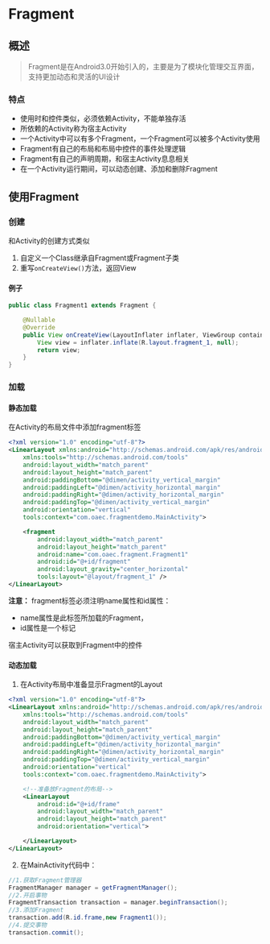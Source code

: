 # Fragment

## 概述

> Fragment是在Android3.0开始引入的，主要是为了模块化管理交互界面，支持更加动态和灵活的UI设计

### 特点

- 使用时和控件类似，必须依赖Activity，不能单独存活
- 所依赖的Activity称为宿主Activity
- 一个Activity中可以有多个Fragment，一个Fragment可以被多个Activity使用
- Fragment有自己的布局和布局中控件的事件处理逻辑
- Fragment有自己的声明周期，和宿主Activity息息相关
- 在一个Activity运行期间，可以动态创建、添加和删除Fragment

## 使用Fragment

### 创建

和Activity的创建方式类似

1. 自定义一个Class继承自Fragment或Fragment子类
2. 重写`onCreateView()`方法，返回View

#### 例子

```java
public class Fragment1 extends Fragment {

    @Nullable
    @Override
    public View onCreateView(LayoutInflater inflater, ViewGroup container, Bundle savedInstanceState) {
        View view = inflater.inflate(R.layout.fragment_1, null);
        return view;
    }
}
```

### 加载

#### 静态加载

在Activity的布局文件中添加fragment标签

```xml
<?xml version="1.0" encoding="utf-8"?>
<LinearLayout xmlns:android="http://schemas.android.com/apk/res/android"
    xmlns:tools="http://schemas.android.com/tools"
    android:layout_width="match_parent"
    android:layout_height="match_parent"
    android:paddingBottom="@dimen/activity_vertical_margin"
    android:paddingLeft="@dimen/activity_horizontal_margin"
    android:paddingRight="@dimen/activity_horizontal_margin"
    android:paddingTop="@dimen/activity_vertical_margin"
    android:orientation="vertical"
    tools:context="com.oaec.fragmentdemo.MainActivity">

    <fragment
        android:layout_width="match_parent"
        android:layout_height="match_parent"
        android:name="com.oaec.fragment.Fragment1"
        android:id="@+id/fragment"
        android:layout_gravity="center_horizontal"
        tools:layout="@layout/fragment_1" />
</LinearLayout>
```

**注意：** fragment标签必须注明name属性和id属性：

- name属性是此标签所加载的Fragment，
- id属性是一个标记

宿主Activity可以获取到Fragment中的控件

#### 动态加载

1. 在Activity布局中准备显示Fragment的Layout

```xml
<?xml version="1.0" encoding="utf-8"?>
<LinearLayout xmlns:android="http://schemas.android.com/apk/res/android"
    xmlns:tools="http://schemas.android.com/tools"
    android:layout_width="match_parent"
    android:layout_height="match_parent"
    android:paddingBottom="@dimen/activity_vertical_margin"
    android:paddingLeft="@dimen/activity_horizontal_margin"
    android:paddingRight="@dimen/activity_horizontal_margin"
    android:paddingTop="@dimen/activity_vertical_margin"
    android:orientation="vertical"
    tools:context="com.oaec.fragmentdemo.MainActivity">

    <!--准备放Fragment的布局-->
    <LinearLayout
        android:id="@+id/frame"
        android:layout_width="match_parent"
        android:layout_height="match_parent"
        android:orientation="vertical">

    </LinearLayout>
</LinearLayout>
```

2. 在MainActivity代码中：

```java
//1.获取Fragment管理器
FragmentManager manager = getFragmentManager();
//2.开启事物
FragmentTransaction transaction = manager.beginTransaction();
//3.添加Fragment
transaction.add(R.id.frame,new Fragment1());
//4.提交事物
transaction.commit();
```

